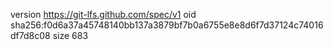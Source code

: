 version https://git-lfs.github.com/spec/v1
oid sha256:f0d6a37a45748140bb137a3879bf7b0a6755e8e8d6f7d37124c74016df7d8c08
size 683
